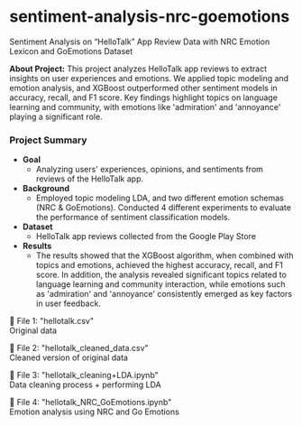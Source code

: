 # sentiment-analysis-nrc-goemotions
Sentiment Analysis on “HelloTalk” App Review Data with NRC Emotion Lexicon and GoEmotions Dataset

**About Project:**
This project analyzes HelloTalk app reviews to extract insights on user experiences and emotions. We applied topic modeling and emotion analysis, and XGBoost outperformed other sentiment models in accuracy, recall, and F1 score. Key findings highlight topics on language learning and community, with emotions like 'admiration' and 'annoyance' playing a significant role.

### Project Summary

- **Goal**
    - Analyzing users' experiences, opinions, and sentiments from reviews of the HelloTalk app.
- **Background**
    - Employed topic modeling LDA, and two different emotion schemas (NRC & GoEmotions). Conducted 4 different experiments to evaluate the performance of sentiment classification models.
- **Dataset**
    - HelloTalk app reviews collected from the Google Play Store
- **Results**
    - The results showed that the XGBoost algorithm, when combined with topics and emotions, achieved the highest accuracy, recall, and F1 score. In addition, the analysis revealed significant topics related to language learning and community interaction, while emotions such as 'admiration' and 'annoyance' consistently emerged as key factors in user feedback.


📎 File 1: "hellotalk.csv"  
Original data <br>

📎 File 2: "hellotalk_cleaned_data.csv"  
Cleaned version of original data <br>

📎 File 3: "hellotalk_cleaning+LDA.ipynb"  
Data cleaning process + performing LDA <br>

📎 File 4: "hellotalk_NRC_GoEmotions.ipynb"  
Emotion analysis using NRC and Go Emotions <br>


